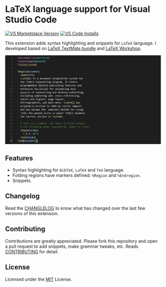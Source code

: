 # LaTeX language support for Visual Studio Code

[![VS Marketplace Version](https://vsmarketplacebadge.apphb.com/version/torn4dom4n.latex-support.svg)](https://marketplace.visualstudio.com/items?itemName=torn4dom4n.latex-support)
[![VS Code Installs](https://vsmarketplacebadge.apphb.com/installs/torn4dom4n.latex-support.svg)](https://marketplace.visualstudio.com/items?itemName=torn4dom4n.latex-support)

This extension adds syntax highlighting and snippets for `LaTeX` language. I developed based on [LaTeX TextMate bundle](https://github.com/textmate/latex.tmbundle) and [LaTeX Workshop](https://github.com/James-Yu/LaTeX-Workshop).

![LaTeX Preview](./images/syntax-highlight.png)

## Features
* Syntax highlighting for `BibTeX`, `LaTeX` and `TeX` language.
* Folding regions have markers defined: `%Region` and `%Endregion`.
* Snippets.

## Changelog

Read the [CHANGLELOG](https://github.com/AREA44/vscode-LaTeX-support/blob/master/CHANGELOG.md) to know what has changed over the last few versions of this extension.

## Contributing

Contributions are greatly appreciated. Please fork this repository and open a
pull request to add snippets, make grammar tweaks, etc. Reads [CONTRIBUTING](https://github.com/AREA44/vscode-LaTeX-support/blob/master/CONTRIBUTING.md) for detail.

## License

Licensed under the [MIT](LICENSE.md) License.
